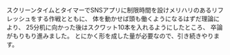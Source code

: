 ﻿---
layout: post
categories: [慶應通信, 進捗]
tags: [慶應通信, 卒業論文]
author: tmo
---
スクリーンタイムとタイマーでSNSアプリに制限時間を設けメリハリのあるリフレッシュをする作戦とともに、
体を動かせば頭も働くようになるはずだ理論により、
25分机に向かった後はスクワット10本を入れるようにしたところ、
卒論がもりもり進みました。
とにかく形を成した量が必要なので、引き続きやります。